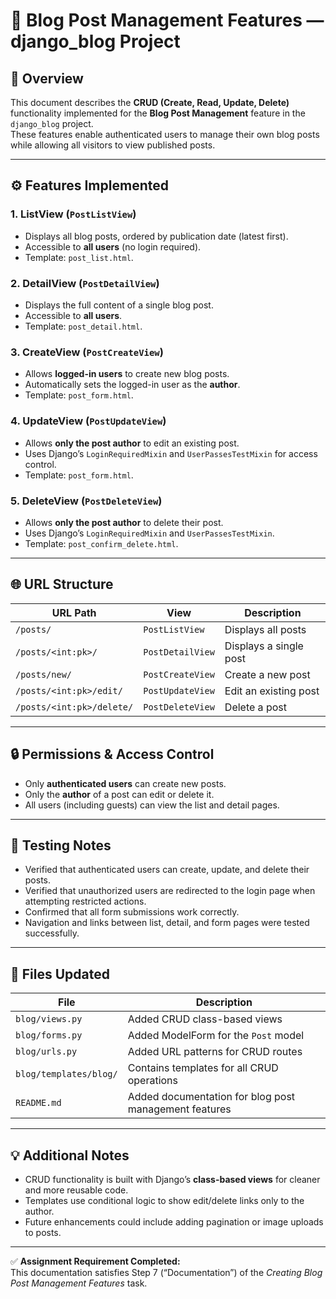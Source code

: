 # 📝 Blog Post Management Features — django_blog Project

## 📘 Overview
This document describes the **CRUD (Create, Read, Update, Delete)** functionality implemented for the **Blog Post Management** feature in the `django_blog` project.  
These features enable authenticated users to manage their own blog posts while allowing all visitors to view published posts.

---

## ⚙️ Features Implemented

### 1. ListView (`PostListView`)
- Displays all blog posts, ordered by publication date (latest first).
- Accessible to **all users** (no login required).
- Template: `post_list.html`.

### 2. DetailView (`PostDetailView`)
- Displays the full content of a single blog post.
- Accessible to **all users**.
- Template: `post_detail.html`.

### 3. CreateView (`PostCreateView`)
- Allows **logged-in users** to create new blog posts.
- Automatically sets the logged-in user as the **author**.
- Template: `post_form.html`.

### 4. UpdateView (`PostUpdateView`)
- Allows **only the post author** to edit an existing post.
- Uses Django’s `LoginRequiredMixin` and `UserPassesTestMixin` for access control.
- Template: `post_form.html`.

### 5. DeleteView (`PostDeleteView`)
- Allows **only the post author** to delete their post.
- Uses Django’s `LoginRequiredMixin` and `UserPassesTestMixin`.
- Template: `post_confirm_delete.html`.

---

## 🌐 URL Structure

| URL Path | View | Description |
|-----------|------|-------------|
| `/posts/` | `PostListView` | Displays all posts |
| `/posts/<int:pk>/` | `PostDetailView` | Displays a single post |
| `/posts/new/` | `PostCreateView` | Create a new post |
| `/posts/<int:pk>/edit/` | `PostUpdateView` | Edit an existing post |
| `/posts/<int:pk>/delete/` | `PostDeleteView` | Delete a post |

---

## 🔒 Permissions & Access Control
- Only **authenticated users** can create new posts.
- Only the **author** of a post can edit or delete it.
- All users (including guests) can view the list and detail pages.

---

## 🧪 Testing Notes
- Verified that authenticated users can create, update, and delete their posts.
- Verified that unauthorized users are redirected to the login page when attempting restricted actions.
- Confirmed that all form submissions work correctly.
- Navigation and links between list, detail, and form pages were tested successfully.

---

## 📁 Files Updated

| File | Description |
|------|--------------|
| `blog/views.py` | Added CRUD class-based views |
| `blog/forms.py` | Added ModelForm for the `Post` model |
| `blog/urls.py` | Added URL patterns for CRUD routes |
| `blog/templates/blog/` | Contains templates for all CRUD operations |
| `README.md` | Added documentation for blog post management features |

---

## 💡 Additional Notes
- CRUD functionality is built with Django’s **class-based views** for cleaner and more reusable code.
- Templates use conditional logic to show edit/delete links only to the author.
- Future enhancements could include adding pagination or image uploads to posts.

---

✅ **Assignment Requirement Completed:**  
This documentation satisfies Step 7 (“Documentation”) of the *Creating Blog Post Management Features* task.
